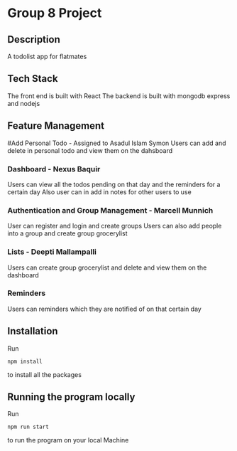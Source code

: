 # Group 8 Project
## Description
A todolist app for flatmates 

## Tech Stack
The front end is built with React 
The backend is built with mongodb express and nodejs 

## Feature Management

#Add Personal Todo - Assigned to Asadul Islam Symon
Users can add and delete  in personal todo and view them on the dahsboard


### Dashboard - Nexus Baquir 
Users can view all the todos pending on that day and the reminders for a certain day
Also user can in add in notes for other users to use

### Authentication and Group Management -  Marcell Munnich 
User can register and login and create groups
Users can also add people into a group and create group grocerylist 

### Lists - Deepti Mallampalli 
Users can create group grocerylist and delete and view them on the dashboard

### Reminders 
Users can reminders which they are notified of on that certain day

## Installation
Run
``` 
npm install
```
to install all the packages

## Running the program locally

Run 
```
npm run start

```
to run the program on your local Machine

